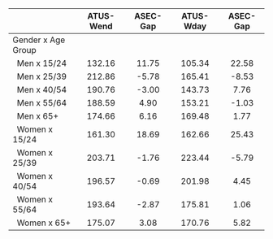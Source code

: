 
|                      |    ATUS-Wend |     ASEC-Gap |    ATUS-Wday |     ASEC-Gap |
| -------------------- | :----------: | :----------: | :----------: | :----------: |
| Gender x Age Group   |              |              |              |              |
| &nbsp;&nbsp;Men x 15/24 |       132.16 |        11.75 |       105.34 |        22.58 |
| &nbsp;&nbsp;Men x 25/39 |       212.86 |        -5.78 |       165.41 |        -8.53 |
| &nbsp;&nbsp;Men x 40/54 |       190.76 |        -3.00 |       143.73 |         7.76 |
| &nbsp;&nbsp;Men x 55/64 |       188.59 |         4.90 |       153.21 |        -1.03 |
| &nbsp;&nbsp;Men x 65+ |       174.66 |         6.16 |       169.48 |         1.77 |
| &nbsp;&nbsp;Women x 15/24 |       161.30 |        18.69 |       162.66 |        25.43 |
| &nbsp;&nbsp;Women x 25/39 |       203.71 |        -1.76 |       223.44 |        -5.79 |
| &nbsp;&nbsp;Women x 40/54 |       196.57 |        -0.69 |       201.98 |         4.45 |
| &nbsp;&nbsp;Women x 55/64 |       193.64 |        -2.87 |       175.81 |         1.06 |
| &nbsp;&nbsp;Women x 65+ |       175.07 |         3.08 |       170.76 |         5.82 |

